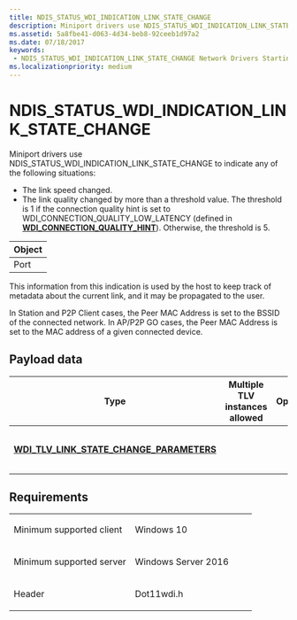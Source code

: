```yaml
---
title: NDIS_STATUS_WDI_INDICATION_LINK_STATE_CHANGE
description: Miniport drivers use NDIS_STATUS_WDI_INDICATION_LINK_STATE_CHANGE to indicate any of the following situations
ms.assetid: 5a8fbe41-d063-4d34-beb8-92ceeb1d97a2
ms.date: 07/18/2017
keywords:
 - NDIS_STATUS_WDI_INDICATION_LINK_STATE_CHANGE Network Drivers Starting with Windows Vista
ms.localizationpriority: medium
---
```


# NDIS\_STATUS\_WDI\_INDICATION\_LINK\_STATE\_CHANGE


Miniport drivers use NDIS\_STATUS\_WDI\_INDICATION\_LINK\_STATE\_CHANGE to indicate any of the following situations:

-   The link speed changed.
-   The link quality changed by more than a threshold value. The threshold is 1 if the connection quality hint is set to WDI\_CONNECTION\_QUALITY\_LOW\_LATENCY (defined in [**WDI\_CONNECTION\_QUALITY\_HINT**](https://docs.microsoft.com/windows-hardware/drivers/ddi/content/wditypes/ne-wditypes-_wdi_connection_quality_hint)). Otherwise, the threshold is 5.

| Object |
|--------|
| Port   |

 

This information from this indication is used by the host to keep track of metadata about the current link, and it may be propagated to the user.

In Station and P2P Client cases, the Peer MAC Address is set to the BSSID of the connected network. In AP/P2P GO cases, the Peer MAC Address is set to the MAC address of a given connected device.

## Payload data


| Type                                                                                           | Multiple TLV instances allowed | Optional | Description                       |
|------------------------------------------------------------------------------------------------|--------------------------------|----------|-----------------------------------|
| [**WDI\_TLV\_LINK\_STATE\_CHANGE\_PARAMETERS**](https://docs.microsoft.com/windows-hardware/drivers/network/wdi-tlv-link-state-change-parameters) |                                |          | The link state change parameters. |

 

Requirements
------------

<table>
<colgroup>
<col width="50%" />
<col width="50%" />
</colgroup>
<tbody>
<tr class="odd">
<td><p>Minimum supported client</p></td>
<td><p>Windows 10</p></td>
</tr>
<tr class="even">
<td><p>Minimum supported server</p></td>
<td><p>Windows Server 2016</p></td>
</tr>
<tr class="odd">
<td><p>Header</p></td>
<td>Dot11wdi.h</td>
</tr>
</tbody>
</table>

 

 





